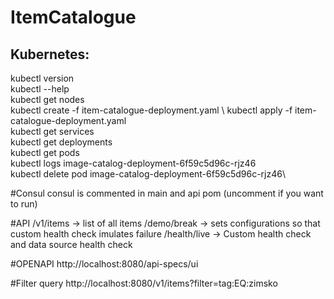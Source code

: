 # ItemCatalogue

## Kubernetes:
kubectl version\
kubectl --help\
kubectl get nodes\
kubectl create -f item-catalogue-deployment.yaml \ 
kubectl apply -f item-catalogue-deployment.yaml \
kubectl get services \
kubectl get deployments\
kubectl get pods\
kubectl logs image-catalog-deployment-6f59c5d96c-rjz46\
kubectl delete pod image-catalog-deployment-6f59c5d96c-rjz46\

#Consul
consul is commented in main and api pom (uncomment if you want to run)

#API
/v1/items -> list of all items
/demo/break -> sets configurations so that custom health check imulates failure
/health/live -> Custom health check and data source health check

#OPENAPI
http://localhost:8080/api-specs/ui

#Filter query
http://localhost:8080/v1/items?filter=tag:EQ:zimsko